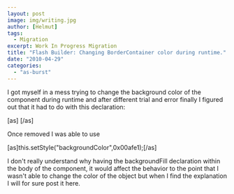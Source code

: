 ```yaml
---
layout: post
image: img/writing.jpg
author: [Helmut]
tags:
  - Migration
excerpt: Work In Progress Migration
title: "Flash Builder: Changing BorderContainer color during runtime."
date: "2010-04-29"
categories: 
  - "as-burst"
---
```


I got myself in a mess trying to change the background color of the component during runtime and after different trial and error finally I figured out that it had to do with this declaration:

\[as\] \[/as\]

Once removed I was able to use

\[as\]this.setStyle("backgroundColor",0x00afe1);\[/as\]

I don't really understand why having the backgroundFill declaration within the body of the component, it would affect the behavior to the point that I wasn't able to change the color of the object but when I find the explanation I will for sure post it here.
